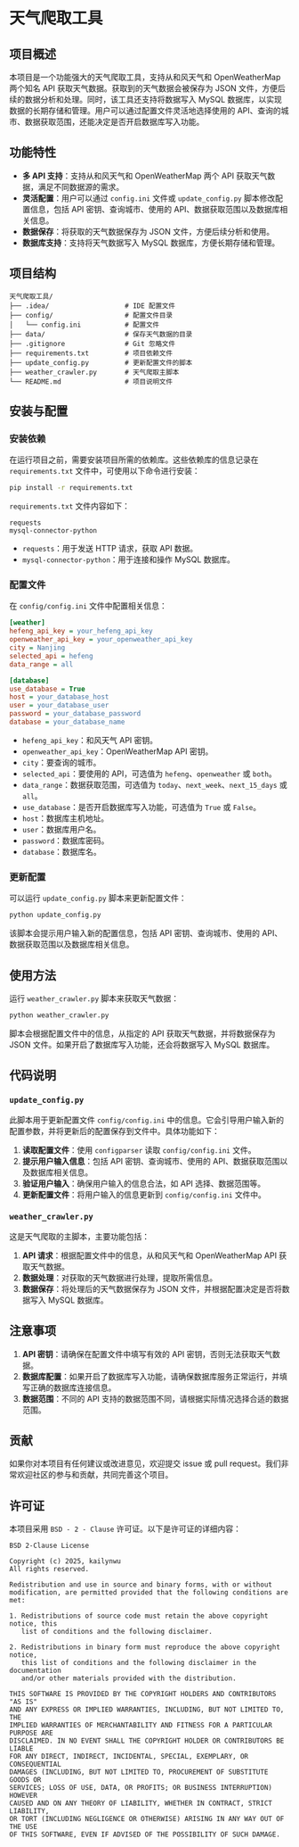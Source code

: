 # 天气爬取工具

## 项目概述
本项目是一个功能强大的天气爬取工具，支持从和风天气和 OpenWeatherMap 两个知名 API 获取天气数据。获取到的天气数据会被保存为 JSON 文件，方便后续的数据分析和处理。同时，该工具还支持将数据写入 MySQL 数据库，以实现数据的长期存储和管理。用户可以通过配置文件灵活地选择使用的 API、查询的城市、数据获取范围，还能决定是否开启数据库写入功能。

## 功能特性
- **多 API 支持**：支持从和风天气和 OpenWeatherMap 两个 API 获取天气数据，满足不同数据源的需求。
- **灵活配置**：用户可以通过 `config.ini` 文件或 `update_config.py` 脚本修改配置信息，包括 API 密钥、查询城市、使用的 API、数据获取范围以及数据库相关信息。
- **数据保存**：将获取的天气数据保存为 JSON 文件，方便后续分析和使用。
- **数据库支持**：支持将天气数据写入 MySQL 数据库，方便长期存储和管理。

## 项目结构
```plaintext
天气爬取工具/
├── .idea/                   # IDE 配置文件
├── config/                  # 配置文件目录
│   └── config.ini           # 配置文件
├── data/                    # 保存天气数据的目录
├── .gitignore               # Git 忽略文件
├── requirements.txt         # 项目依赖文件
├── update_config.py         # 更新配置文件的脚本
├── weather_crawler.py       # 天气爬取主脚本
└── README.md                # 项目说明文件
```

## 安装与配置

### 安装依赖
在运行项目之前，需要安装项目所需的依赖库。这些依赖库的信息记录在 `requirements.txt` 文件中，可使用以下命令进行安装：
```bash
pip install -r requirements.txt
```
`requirements.txt` 文件内容如下：
```plaintext
requests
mysql-connector-python
```
- `requests`：用于发送 HTTP 请求，获取 API 数据。
- `mysql-connector-python`：用于连接和操作 MySQL 数据库。

### 配置文件
在 `config/config.ini` 文件中配置相关信息：
```ini
[weather]
hefeng_api_key = your_hefeng_api_key
openweather_api_key = your_openweather_api_key
city = Nanjing
selected_api = hefeng
data_range = all

[database]
use_database = True
host = your_database_host
user = your_database_user
password = your_database_password
database = your_database_name
```
- `hefeng_api_key`：和风天气 API 密钥。
- `openweather_api_key`：OpenWeatherMap API 密钥。
- `city`：要查询的城市。
- `selected_api`：要使用的 API，可选值为 `hefeng`、`openweather` 或 `both`。
- `data_range`：数据获取范围，可选值为 `today`、`next_week`、`next_15_days` 或 `all`。
- `use_database`：是否开启数据库写入功能，可选值为 `True` 或 `False`。
- `host`：数据库主机地址。
- `user`：数据库用户名。
- `password`：数据库密码。
- `database`：数据库名。

### 更新配置
可以运行 `update_config.py` 脚本来更新配置文件：
```bash
python update_config.py
```
该脚本会提示用户输入新的配置信息，包括 API 密钥、查询城市、使用的 API、数据获取范围以及数据库相关信息。

## 使用方法
运行 `weather_crawler.py` 脚本来获取天气数据：
```bash
python weather_crawler.py
```
脚本会根据配置文件中的信息，从指定的 API 获取天气数据，并将数据保存为 JSON 文件。如果开启了数据库写入功能，还会将数据写入 MySQL 数据库。

## 代码说明

### `update_config.py`
此脚本用于更新配置文件 `config/config.ini` 中的信息。它会引导用户输入新的配置参数，并将更新后的配置保存到文件中。具体功能如下：
1. **读取配置文件**：使用 `configparser` 读取 `config/config.ini` 文件。
2. **提示用户输入信息**：包括 API 密钥、查询城市、使用的 API、数据获取范围以及数据库相关信息。
3. **验证用户输入**：确保用户输入的信息合法，如 API 选择、数据范围等。
4. **更新配置文件**：将用户输入的信息更新到 `config/config.ini` 文件中。

### `weather_crawler.py`
这是天气爬取的主脚本，主要功能包括：
1. **API 请求**：根据配置文件中的信息，从和风天气和 OpenWeatherMap API 获取天气数据。
2. **数据处理**：对获取的天气数据进行处理，提取所需信息。
3. **数据保存**：将处理后的天气数据保存为 JSON 文件，并根据配置决定是否将数据写入 MySQL 数据库。

## 注意事项
1. **API 密钥**：请确保在配置文件中填写有效的 API 密钥，否则无法获取天气数据。
2. **数据库配置**：如果开启了数据库写入功能，请确保数据库服务正常运行，并填写正确的数据库连接信息。
3. **数据范围**：不同的 API 支持的数据范围不同，请根据实际情况选择合适的数据范围。

## 贡献
如果你对本项目有任何建议或改进意见，欢迎提交 issue 或 pull request。我们非常欢迎社区的参与和贡献，共同完善这个项目。

## 许可证
本项目采用 `BSD - 2 - Clause` 许可证。以下是许可证的详细内容：

```plaintext
BSD 2-Clause License

Copyright (c) 2025, kailynwu
All rights reserved.

Redistribution and use in source and binary forms, with or without
modification, are permitted provided that the following conditions are met:

1. Redistributions of source code must retain the above copyright notice, this
   list of conditions and the following disclaimer.

2. Redistributions in binary form must reproduce the above copyright notice,
   this list of conditions and the following disclaimer in the documentation
   and/or other materials provided with the distribution.

THIS SOFTWARE IS PROVIDED BY THE COPYRIGHT HOLDERS AND CONTRIBUTORS "AS IS"
AND ANY EXPRESS OR IMPLIED WARRANTIES, INCLUDING, BUT NOT LIMITED TO, THE
IMPLIED WARRANTIES OF MERCHANTABILITY AND FITNESS FOR A PARTICULAR PURPOSE ARE
DISCLAIMED. IN NO EVENT SHALL THE COPYRIGHT HOLDER OR CONTRIBUTORS BE LIABLE
FOR ANY DIRECT, INDIRECT, INCIDENTAL, SPECIAL, EXEMPLARY, OR CONSEQUENTIAL
DAMAGES (INCLUDING, BUT NOT LIMITED TO, PROCUREMENT OF SUBSTITUTE GOODS OR
SERVICES; LOSS OF USE, DATA, OR PROFITS; OR BUSINESS INTERRUPTION) HOWEVER
CAUSED AND ON ANY THEORY OF LIABILITY, WHETHER IN CONTRACT, STRICT LIABILITY,
OR TORT (INCLUDING NEGLIGENCE OR OTHERWISE) ARISING IN ANY WAY OUT OF THE USE
OF THIS SOFTWARE, EVEN IF ADVISED OF THE POSSIBILITY OF SUCH DAMAGE.
```
